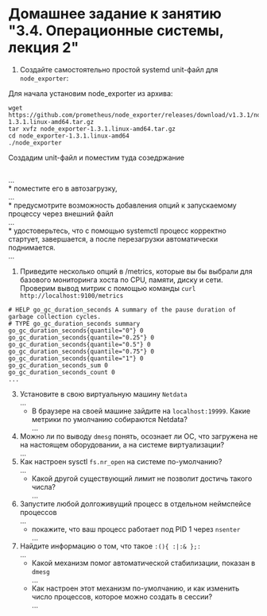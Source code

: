 # Домашнее задание к занятию "3.4. Операционные системы, лекция 2"

1. Создайте самостоятельно простой systemd unit-файл для `node_exporter`:  

Для начала установим node_exporter из архива:  
   ```
   wget https://github.com/prometheus/node_exporter/releases/download/v1.3.1/node_exporter-1.3.1.linux-amd64.tar.gz
   tar xvfz node_exporter-1.3.1.linux-amd64.tar.gz
   cd node_exporter-1.3.1.linux-amd64
   ./node_exporter
   ```
Создадим unit-файл и поместим туда созедржание  
   ```
   ```
...  
    * поместите его в автозагрузку,  
    ...  
    * предусмотрите возможность добавления опций к запускаемому процессу через внешний файл    
    ...  
    * удостоверьтесь, что с помощью systemctl процесс корректно стартует, завершается, а после перезагрузки автоматически поднимается.  
    ...  

1. Приведите несколько опций в /metrics, которые вы бы выбрали для базового мониторинга хоста по CPU, памяти, диску и сети.  
Проверим вывод митрик с помощью команды `curl http://localhost:9100/metrics`
```
# HELP go_gc_duration_seconds A summary of the pause duration of garbage collection cycles.
# TYPE go_gc_duration_seconds summary
go_gc_duration_seconds{quantile="0"} 0
go_gc_duration_seconds{quantile="0.25"} 0
go_gc_duration_seconds{quantile="0.5"} 0
go_gc_duration_seconds{quantile="0.75"} 0
go_gc_duration_seconds{quantile="1"} 0
go_gc_duration_seconds_sum 0
go_gc_duration_seconds_count 0
...
```

3. Установите в свою виртуальную машину `Netdata`  
...  
    * В браузере на своей машине зайдите на `localhost:19999`. Какие метрики по умолчанию собираются Netdata?  
...  
1. Можно ли по выводу `dmesg` понять, осознает ли ОС, что загружена не на настоящем оборудовании, а на системе виртуализации?  
...  
3. Как настроен sysctl `fs.nr_open` на системе по-умолчанию?  
...   
    * Какой другой существующий лимит не позволит достичь такого числа?  
    ...  
4. Запустите любой долгоживущий процесс в отдельном неймспейсе процессов  
...  
    * покажите, что ваш процесс работает под PID 1 через `nsenter`  
    ...  
5. Найдите информацию о том, что такое `:(){ :|:& };:`  
...  
    * Какой механизм помог автоматической стабилизации, показан в `dmesg`  
    ...  
    * Как настроен этот механизм по-умолчанию, и как изменить число процессов, которое можно создать в сессии?  
    ...  
